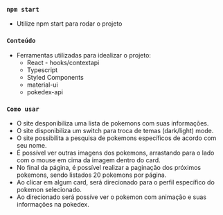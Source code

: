 ### `npm start`

- Utilize npm start para rodar o projeto

### `Conteúdo`

- Ferramentas utilizadas para idealizar o projeto: 
    * React - hooks/contextapi
    * Typescript
    * Styled Components
    * material-ui
    * pokedex-api

### `Como usar`

- O site desponibiliza uma lista de pokemons com suas informações.
- O site disponibiliza um switch para troca de temas (dark/light) mode.
- O site possibilita a pesquisa de pokemons específicos de acordo com seu nome.
- É possível ver outras imagens dos pokemons, arrastando para o lado com o mouse em cima da imagem dentro do card.
- No final da página, é possível realizar a paginação dos próximos pokemons, sendo listados 20 pokemons por página.
- Ao clicar em algum card, será direcionado para o perfil específico do pokemon selecionado.    
- Ao direcionado será possíve ver o pokemon com animação e suas informações na pokedex.


